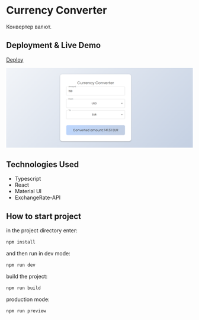 # Currency Converter

Конвертер валют.

## Deployment & Live Demo

[Deploy](https://tatyanazakiryanova.github.io/currency-converter)

<img src="./src/assets/converterPreview.png" alt="preview">

## Technologies Used

- Typescript
- React
- Material UI
- ExchangeRate-API

## How to start project

in the project directory enter:

```js
npm install
```

and then run in dev mode:

```js
npm run dev
```

build the project:

```js
npm run build
```

production mode:

```js
npm run preview
```

